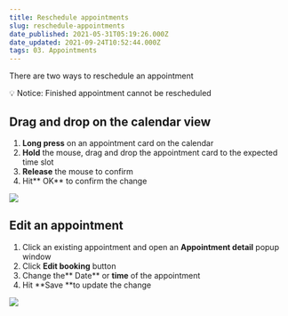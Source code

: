 ```yaml
---
title: Reschedule appointments
slug: reschedule-appointments
date_published: 2021-05-31T05:19:26.000Z
date_updated: 2021-09-24T10:52:44.000Z
tags: 03. Appointments
---
```


There are two ways to reschedule an appointment

💡 Notice: Finished appointment cannot be rescheduled

## Drag and drop on the calendar view

1. **Long press** on an appointment card on the calendar
2. **Hold** the mouse, drag and drop the appointment card to the expected time slot
3. **Release** the mouse to confirm
4. Hit** OK** to confirm the change

![](__GHOST_URL__/content/images/2021/05/drag-and-drop-appt.gif)
## Edit an appointment

1. Click an existing appointment and open an **Appointment detail** popup window
2. Click **Edit booking** button
3. Change the** Date** or **time** of the appointment
4. Hit **Save **to update the change

![](__GHOST_URL__/content/images/2021/05/edit-appt-time.gif)
